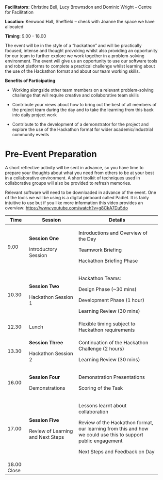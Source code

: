 **Facilitators:** Christine Bell, Lucy Brownsdon and Dominic Wright –
Centre for Facilitation

**Location:** Kenwood Hall, Sheffield – check with Joanne the space we
have allocated

**Timing**: 9.00 – 18.00

The event will be in the style of a “hackathon” and will be practically
focused, intense and thought provoking whilst also providing an
opportunity for our team to further explore we work together in a
problem-solving environment. The event will give us an opportunity to
use our software tools and robot platforms to complete a practical
challenge whilst learning about the use of the Hackathon format and
about our team working skills.

**Benefits of Participating**

  - Working alongside other team members on a relevant problem-solving
    challenge that will require creative and collaborative team skills

  - Contribute your views about how to bring out the best of all members
    of the project team during the day and to take the learning from
    this back into daily project work

  - Contribute to the development of a demonstrator for the project and
    explore the use of the Hackathon format for wider
    academic/industrial community events

# Pre-Event Preparation

A short reflective activity will be sent in advance, so you have time to
prepare your thoughts about what you need from others to be at your best
in a collaborative environment. A short toolkit of techniques used in
collaborative groups will also be provided to refresh memories.

Relevant software will need to be downloaded in advance of the event.
One of the tools we will be using is a digital pinboard called Padlet.
It is fairly intuitive to use but if you like more information this
video provides an overview:
<https://www.youtube.com/watch?v=g8CkA7Du5do>

<table>
<thead>
<tr class="header">
<th>Time</th>
<th>Session</th>
<th>Details</th>
</tr>
</thead>
<tbody>
<tr class="odd">
<td>9.00</td>
<td><p><strong>Session One</strong></p>
<p>Introductory Session</p></td>
<td><p>Introductions and Overview of the Day</p>
<p>Teamwork Briefing</p>
<p>Hackathon Briefing Phase</p></td>
</tr>
<tr class="even">
<td>10.30</td>
<td><p><strong>Session Two</strong></p>
<p>Hackathon Session 1</p></td>
<td><p>Hackathon Teams:</p>
<p>Design Phase (~30 mins)</p>
<p>Development Phase (1 hour)</p>
<p>Learning Review (30 mins)</p></td>
</tr>
<tr class="odd">
<td>12.30</td>
<td>Lunch</td>
<td>Flexible timing subject to Hackathon requirements</td>
</tr>
<tr class="even">
<td>13.30</td>
<td><p><strong>Session Three</strong></p>
<p>Hackathon Session 2</p></td>
<td><p>Continuation of the Hackathon Challenge (2 hours)</p>
<p>Learning Review (30 mins)</p></td>
</tr>
<tr class="odd">
<td>16.00</td>
<td><p><strong>Session Four</strong></p>
<p>Demonstrations</p></td>
<td><p>Demonstration Presentations</p>
<p>Scoring of the Task</p></td>
</tr>
<tr class="even">
<td>17.00</td>
<td><p><strong>Session Five</strong></p>
<p>Review of Learning and Next Steps</p></td>
<td><p>Lessons learnt about collaboration</p>
<p>Review of the Hackathon format, our learning from this and how we could use this to support public engagement</p>
<p>Next Steps and Feedback on Day</p></td>
</tr>
<tr class="odd">
<td>18.00 Close</td>
<td></td>
<td></td>
</tr>
</tbody>
</table>

#
